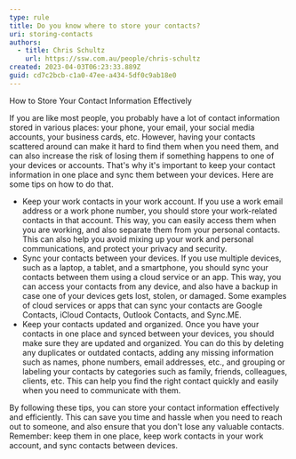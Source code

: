 ```yaml
---
type: rule
title: Do you know where to store your contacts?
uri: storing-contacts
authors:
  - title: Chris Schultz
    url: https://ssw.com.au/people/chris-schultz
created: 2023-04-03T06:23:33.889Z
guid: cd7c2bcb-c1a0-47ee-a434-5df0c9ab18e0
---
```

How to Store Your Contact Information Effectively

If you are like most people, you probably have a lot of contact information stored in various places: your phone, your email, your social media accounts, your business cards, etc. However, having your contacts scattered around can make it hard to find them when you need them, and can also increase the risk of losing them if something happens to one of your devices or accounts. That's why it's important to keep your contact information in one place and sync them between your devices. Here are some tips on how to do that.

<!--endintro-->

* Keep your work contacts in your work account. If you use a work email address or a work phone number, you should store your work-related contacts in that account. This way, you can easily access them when you are working, and also separate them from your personal contacts. This can also help you avoid mixing up your work and personal communications, and protect your privacy and security.
* Sync your contacts between your devices. If you use multiple devices, such as a laptop, a tablet, and a smartphone, you should sync your contacts between them using a cloud service or an app. This way, you can access your contacts from any device, and also have a backup in case one of your devices gets lost, stolen, or damaged. Some examples of cloud services or apps that can sync your contacts are Google Contacts, iCloud Contacts, Outlook Contacts, and Sync.ME.
* Keep your contacts updated and organized. Once you have your contacts in one place and synced between your devices, you should make sure they are updated and organized. You can do this by deleting any duplicates or outdated contacts, adding any missing information such as names, phone numbers, email addresses, etc., and grouping or labeling your contacts by categories such as family, friends, colleagues, clients, etc. This can help you find the right contact quickly and easily when you need to communicate with them.

By following these tips, you can store your contact information effectively and efficiently. This can save you time and hassle when you need to reach out to someone, and also ensure that you don't lose any valuable contacts. Remember: keep them in one place, keep work contacts in your work account, and sync contacts between devices.